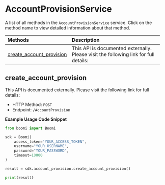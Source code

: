 # AccountProvisionService

A list of all methods in the `AccountProvisionService` service. Click on the method name to view detailed information about that method.

| Methods                                               | Description                                                                          |
| :---------------------------------------------------- | :----------------------------------------------------------------------------------- |
| [create_account_provision](#create_account_provision) | This API is documented externally. Please visit the following link for full details: |

## create_account_provision

This API is documented externally. Please visit the following link for full details:

- HTTP Method: `POST`
- Endpoint: `/AccountProvision`

**Example Usage Code Snippet**

```python
from boomi import Boomi

sdk = Boomi(
    access_token="YOUR_ACCESS_TOKEN",
    username="YOUR_USERNAME",
    password="YOUR_PASSWORD",
    timeout=10000
)

result = sdk.account_provision.create_account_provision()

print(result)
```

